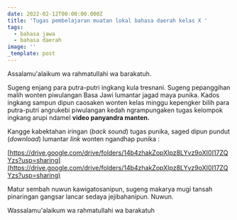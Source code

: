 ```yaml
---
date: 2022-02-12T00:00:00.000Z
title: 'Tugas pembelajaran muatan lokal bahasa daerah kelas X '
tags:
  - bahasa jawa
  - bahasa daerah
image: ''
_template: post
---
```


Assalamu'alaikum wa rahmatullahi wa barakatuh.

Sugeng enjang para putra-putri ingkang kula tresnani.  Sugeng pepanggihan malih wonten piwulangan Basa Jawi lumantar jagad maya punika. Kados ingkang sampun dipun caosaken wonten kelas minggu kepengker bilih para putra-putri angrukebi piwulangan kedah ngrampungaken tugas kelompok ingkang arupi ndamel **video panyandra manten.**

Kangge kabektahan iringan (_back sound_) tugas punika, saged dipun pundut (_download_) lumantar _link_ wonten ngandhap punika :

[https://drive.google.com/drive/folders/14b4zhakZopXIpz8LYvz9oXI0I17ZQYzs?usp=sharing](https://drive.google.com/drive/folders/14b4zhakZopXIpz8LYvz9oXI0I17ZQYzs?usp=sharing)

Matur sembah nuwun kawigatosanipun, sugeng makarya mugi tansah pinaringan gangsar lancar sedaya jejibahanipun. Nuwun.

Wassalamu'alaikum wa rahmatullahi wa barakatuh
